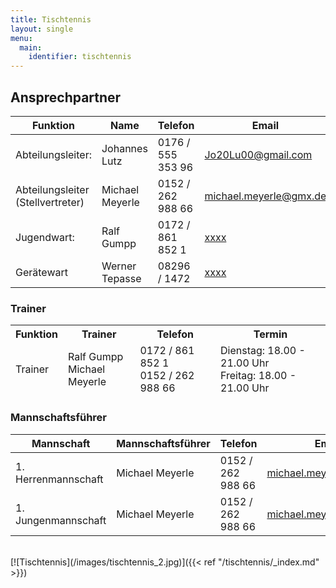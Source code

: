 ```yaml
---
title: Tischtennis
layout: single
menu:
  main:
    identifier: tischtennis
---
```


## Ansprechpartner

<table>
<thead> 
<tr>
<th>Funktion</th> <th>Name</th> <th>Telefon</th><th>Email</th>
</tr>
</thead>
<tbody>
<tr class="odd">
<td>Abteilungsleiter:</td>
<td>Johannes Lutz<br></td>
<td>0176 / 555 353 96<br></td>
<td><a title="Mail an Herrn Johannes Lutz" href="mailto:Jo20Lu00@gmail.com">Jo20Lu00@gmail.com</a><br></td>
</tr>
<tr class="even">
<td>Abteilungsleiter<br>(Stellvertreter)</td>
<td>Michael Meyerle<br></td>
<td>0152 / 262 988 66</td>
<td><a title="Mail an Herrn Michael Meyerle" href="mailto:michael.meyerle@gmx.de">michael.meyerle@gmx.de</a><br></td>
</tr>
<tr class="odd">
<td>Jugendwart:<br></td>
<td>Ralf Gumpp</td>
<td>0172 / 861 852 1</td>
<td><a title="Mail an Herrn Ralf Gumpp" href="mailto:xxxx">xxxx</a></td>
</tr>
<tr class="odd">
<td>Gerätewart</td>
<td>Werner Tepasse</td>
<td>08296 / 1472</td>
<td><a title="Mail an Herrn Werner Tepasse" href="mailto:xxxx">xxxx</a></td>
</tr>
</tbody>
</table>

###  Trainer

<table>
<thead> 
<tr>
<th>Funktion</th><th>Trainer</th><th>Telefon</th><th>Termin<br></th>
</tr>
<tr class="even">
<td>Trainer</td>
<td>Ralf Gumpp<br>Michael Meyerle</td>
<td>0172 / 861 852 1<br>0152 / 262 988 66</td>
<td>Dienstag: 18.00 - 21.00 Uhr<br>Freitag: 18.00 - 21.00 Uhr</td>
</tr>
</thead> 
<tbody>
</tbody>
</table>

### Mannschaftsführer

<table>
<thead>
<tr>
<th>Mannschaft</th><th>Mannschaftsführer</th><th>Telefon</th></th><th>Email</th>
</tr>
</thead> 
<tbody>
<tr class="odd">
<td>1. Herrenmannschaft</td>
<td>Michael Meyerle<br></td>
<td>0152 / 262 988 66<br></td>
<td><a title="Mail an Herrn Michael Meyerle" href="mailto:michael.meyerle@gmx.de">michael.meyerle@gmx.de</a></td>
</tr>
<tr class="odd">
<td>1. Jungenmannschaft</td>
<td>Michael Meyerle<br></td>
<td>0152 / 262 988 66</td>
<td><a title="Mail an Herrn Michael Meyerle" href="mailto:michael.meyerle@gmx.de">michael.meyerle@gmx.de</a></td>


</tr>
</tbody>
</table>
<br>
[![Tischtennis](/images/tischtennis_2.jpg)]({{< ref "/tischtennis/_index.md" >}})

